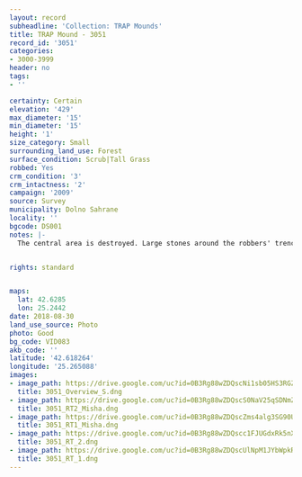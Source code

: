 ```yaml
---
layout: record
subheadline: 'Collection: TRAP Mounds'
title: TRAP Mound - 3051
record_id: '3051'
categories:
- 3000-3999
header: no
tags:
- ''

certainty: Certain
elevation: '429'
max_diameter: '15'
min_diameter: '15'
height: '1'
size_category: Small
surrounding_land_use: Forest
surface_condition: Scrub|Tall Grass
robbed: Yes
crm_condition: '3'
crm_intactness: '2'
campaign: '2009'
source: Survey
municipality: Dolno Sahrane
locality: ''
bgcode: DS001
notes: |-
  The central area is destroyed. Large stones around the robbers' trench from the burial chamber.


rights: standard


maps:
  lat: 42.6285
  lon: 25.2442
date: 2018-08-30
land_use_source: Photo
photo: Good
bg_code: VID083
akb_code: ''
latitude: '42.618264'
longitude: '25.265088'
images:
- image_path: https://drive.google.com/uc?id=0B3Rg88wZDQscNi1sb05HS3RGZmc
  title: 3051_Overview_S.dng
- image_path: https://drive.google.com/uc?id=0B3Rg88wZDQscS0NaV25qSDNmZ0U
  title: 3051_RT2_Misha.dng
- image_path: https://drive.google.com/uc?id=0B3Rg88wZDQscZms4alg3SG90UEk
  title: 3051_RT1_Misha.dng
- image_path: https://drive.google.com/uc?id=0B3Rg88wZDQscc1FJUGdxRk5nX1E
  title: 3051_RT_2.dng
- image_path: https://drive.google.com/uc?id=0B3Rg88wZDQscUlNpM1JYbWpkRE0
  title: 3051_RT_1.dng
---
```

